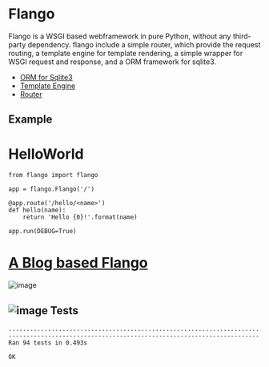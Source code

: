 Flango
======
Flango is a WSGI based webframework in pure Python, without any third-party dependency.
flango include a simple router, which provide the request routing, a template engine
for template rendering, a simple wrapper for WSGI request and response, and
a ORM framework for sqlite3.

- [ORM for Sqlite3](https://github.com/hziling/ORM)
- [Template Engine](https://github.com/hziling/template)
- [Router](https://github.com/hziling/router)

Example
-------
# HelloWorld

    from flango import flango

    app = flango.Flango('/')

    @app.route('/hello/<name>')
    def hello(name):
        return 'Hello {0}!'.format(name)

    app.run(DEBUG=True)
# [A Blog based Flango](https://github.com/hziling/flango/tree/master/examples/blog)

![image](https://github.com/hziling/flango/blob/master/examples/blog/example_images/1.jpg)

![image](https://github.com/hziling/flango/blob/master/examples/blog/example_images/2.jpg)
Tests
-----
    ..............................................................................................
    ----------------------------------------------------------------------
    Ran 94 tests in 0.493s

    OK

